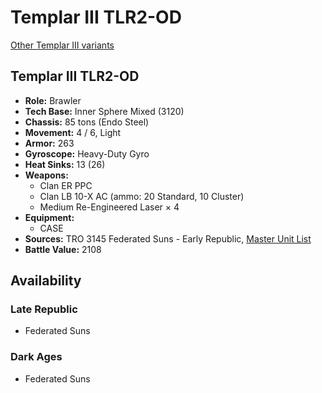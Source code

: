 # Templar III TLR2-OD

[Other Templar III variants](../templar_iii.md)

## Templar III TLR2-OD
- **Role:** Brawler
- **Tech Base:** Inner Sphere Mixed (3120)
- **Chassis:** 85 tons (Endo Steel)
- **Movement:** 4 / 6, Light
- **Armor:** 263
- **Gyroscope:** Heavy-Duty Gyro
- **Heat Sinks:** 13 (26)
- **Weapons:**
  - Clan ER PPC
  - Clan LB 10-X AC (ammo: 20 Standard, 10 Cluster)
  - Medium Re-Engineered Laser × 4
- **Equipment:**
  - CASE
- **Sources:** TRO 3145 Federated Suns - Early Republic, [Master Unit List](http://masterunitlist.info/Unit/Details/6357/templar-iii-tlr2-od)
- **Battle Value:** 2108

## Availability

### Late Republic
- Federated Suns

### Dark Ages
- Federated Suns

